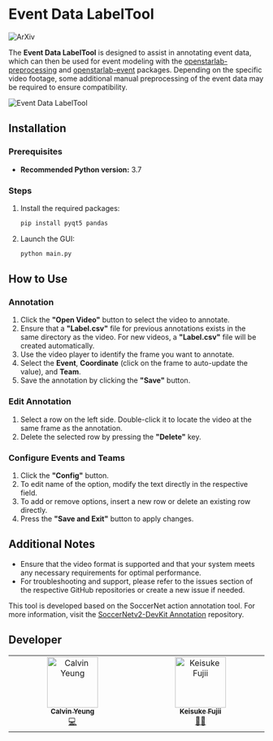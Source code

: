 # Event Data LabelTool

![ArXiv](https://img.shields.io/badge/ArXiv-2502.02785-b31b1b?logo=arxiv)

The **Event Data LabelTool** is designed to assist in annotating event data, which can then be used for event modeling with the [openstarlab-preprocessing](https://github.com/open-starlab/PreProcessing) and [openstarlab-event](https://github.com/open-starlab/Event) packages. Depending on the specific video footage, some additional manual preprocessing of the event data may be required to ensure compatibility.

![Event Data LabelTool](https://github.com/open-starlab/Event_Data_LabelTool/blob/main/example.png) <!-- Replace with your image path -->

## Installation

### Prerequisites

- **Recommended Python version:** 3.7

### Steps

1. Install the required packages:

   ```bash
   pip install pyqt5 pandas
   ```

2. Launch the GUI:

   ```bash
   python main.py
   ```

## How to Use

### Annotation

1. Click the **"Open Video"** button to select the video to annotate.
2. Ensure that a **"Label.csv"** file for previous annotations exists in the same directory as the video. For new videos, a **"Label.csv"** file will be created automatically.
3. Use the video player to identify the frame you want to annotate.
4. Select the **Event**, **Coordinate** (click on the frame to auto-update the value), and **Team**.
5. Save the annotation by clicking the **"Save"** button.

### Edit Annotation

1. Select a row on the left side. Double-click it to locate the video at the same frame as the annotation.
2. Delete the selected row by pressing the **"Delete"** key.

### Configure Events and Teams

1. Click the **"Config"** button.
2. To edit name of the option, modify the text directly in the respective field.
3. To add or remove options, insert a new row or delete an existing row directly.
4. Press the **"Save and Exit"** button to apply changes.

## Additional Notes

- Ensure that the video format is supported and that your system meets any necessary requirements for optimal performance.
- For troubleshooting and support, please refer to the issues section of the respective GitHub repositories or create a new issue if needed.

This tool is developed based on the SoccerNet action annotation tool. For more information, visit the [SoccerNetv2-DevKit Annotation](https://github.com/SilvioGiancola/SoccerNetv2-DevKit/tree/main/Annotation/actions) repository.

## Developer
<!-- ALL-CONTRIBUTORS-BADGE:START - Do not remove or modify this section -->
<!-- [![All Contributors](https://img.shields.io/badge/all_contributors-2-orange.svg?style=flat-square)](#contributors-) -->
<!-- ALL-CONTRIBUTORS-BADGE:END -->

<!-- ALL-CONTRIBUTORS-LIST:START - Do not remove or modify this section -->
<!-- prettier-ignore-start -->
<!-- markdownlint-disable -->
<table>
  <tbody>
    <tr>
      <td align="center" valign="top" width="14.28%"><a href="https://github.com/calvinyeungck"><img src="https://github.com/calvinyeungck.png" width="100px;" alt="Calvin Yeung"/><br /><sub><b>Calvin Yeung</b></sub></a><br /><a href="#Developer-CalvinYeung" title="Lead Developer">💻</a></td>
      <td align="center" valign="top" width="14.28%"><a href="https://github.com/keisuke198619"><img src="https://github.com/keisuke198619.png" width="100px;" alt="Keisuke Fujii"/><br /><sub><b>Keisuke Fujii</b></sub></a><br /><a href="#lead-KeisukeFujii" title="Team Leader">🧑‍💻</a></td>
    </tr>
  </tbody>
</table>